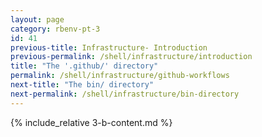 ```yaml
---
layout: page
category: rbenv-pt-3
id: 41
previous-title: Infrastructure- Introduction
previous-permalink: /shell/infrastructure/introduction
title: "The '.github/' directory"
permalink: /shell/infrastructure/github-workflows
next-title: "The bin/ directory"
next-permalink: /shell/infrastructure/bin-directory
---
```


{% include_relative 3-b-content.md %}
